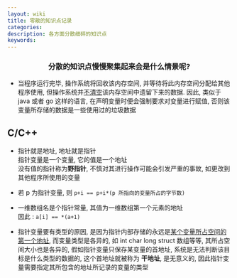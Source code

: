 ```yaml
---
layout: wiki
title: 零散的知识点记录
categories:
description: 各方面分散细碎的知识点
keywords:
---
```


<h3 style="text-align:center">分散的知识点慢慢聚集起来会是什么情景呢?</h3>

* 当程序运行完毕, 操作系统将回收该内存空间, 并等待将此内存空间分配给其他程序使用, 但操作系统并<ins>不清空</ins>该内存空间中遗留下来的数据. 因此, 类似于 java 或者 go 这样的语言, 在声明变量时便会强制要求对变量进行赋值, 否则该变量所存储的数据是一些使用过的垃圾数据

## C/C++

* 指针就是地址, 地址就是指针  
指针变量是一个变量, 它的值是一个地址  
没有值的指针称为**野指针**, 不慎对其进行操作可能会引发严重的事故, 如更改到其他程序所使用的变量

* 若 p 为指针变量, 则 `p+i == p+i*(p 所指向的变量所占的字节数)`

* 一维数组名是个指针常量, 其值为一维数组第一个元素的地址  
因此 : `a[i] == *(a+1)`

* 指针变量要有类型的原因, 是因为指针内部存储的永远是<u>某个变量所占空间的第一个地址</u>, 而变量类型是各异的, 如 int char long struct 数组等等, 其所占空间大小也是各异的, 假如指针变量只保存某变量的首地址, 系统是无法判断该目标是什么类型的数据的, 这个首地址就被称为 **干地址**, 是无意义的, 因此指针变量需要指定其所包含的地址所记录的变量的类型